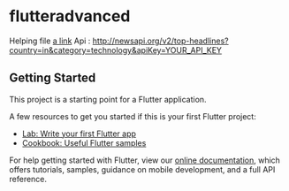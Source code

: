 # flutteradvanced

Helping file
[a link](https://medium.com/dartlang/dart-asynchronous-programming-isolates-and-event-loops-bffc3e296a6a)
Api : http://newsapi.org/v2/top-headlines?country=in&category=technology&apiKey=YOUR_API_KEY

## Getting Started

This project is a starting point for a Flutter application.

A few resources to get you started if this is your first Flutter project:

- [Lab: Write your first Flutter app](https://flutter.dev/docs/get-started/codelab)
- [Cookbook: Useful Flutter samples](https://flutter.dev/docs/cookbook)

For help getting started with Flutter, view our
[online documentation](https://flutter.dev/docs), which offers tutorials,
samples, guidance on mobile development, and a full API reference.
